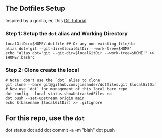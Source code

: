 ## The Dotfiles Setup
Inspired by a gorilla, er, this [Git Tutorial](https://www.atlassian.com/git/tutorials/dotfiles)

### Step 1: Setup the `dot` alias and Working Directory
```
localGitDir=$HOME/.dotfile ## Or any non-existing file/dir
alias dot='git --git-dir=$localGitDir --work-tree=$HOME'
echo "alias dot='git --git-dir=$localGitDir --work-tree=$HOME'" >> $HOME/.bashrc
```
### Step 2: Clone create the local 
```
# Note: don't use the `dot` alias to clone
git clone --bare git@github.com:jimsander/dotfiles.git $localGitDir
# Now use `dot` for management of this local bare repo
dot config --local status.showUntrackedFiles no
dot push --set-upstream origin main
echo $(basename $localGitDir) >> .gitignore
```

## For this repo, use the `dot`
dot status
dot add <file>
dot commit -a -m "blah"
dot push
